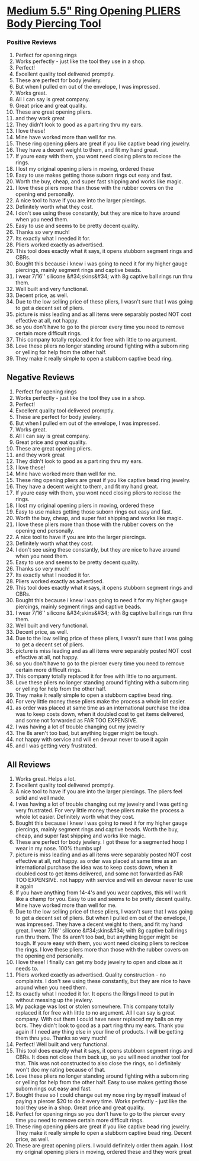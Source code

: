 # [Medium 5.5&quot; Ring Opening PLIERS Body Piercing Tool](https://products.checkmycream.com/products/Medium-5.5&quot;-Ring-Opening-PLIERS-Body-Piercing-Tool.html)

### Positive Reviews

<ol>
      <li>Perfect for opening rings</li>
      <li>Works perfectly - just like the tool they use in a shop.</li>
      <li>Perfect!</li>
      <li>Excellent quality tool delivered promptly.</li>
      <li>These are perfect for body jewlery.  </li>
      <li>But when I pulled em out of the envelope, I was impressed.</li>
      <li>Works great.</li>
      <li>All I can say is great company.  </li>
      <li>Great price and great quality.</li>
      <li>These are great opening pliers.  </li>
      <li>and they work great</li>
      <li>They didn&#x27;t look to good as a part ring thru my ears.</li>
      <li>I love these!</li>
      <li>Mine have worked more than well for me.</li>
      <li>These ring opening pliers are great if you like captive bead ring jewelry.</li>
      <li>They have a decent weight to them, and fit my hand great.</li>
      <li>If youre easy with them, you wont need closing pliers to reclose the rings.</li>
      <li>I lost my original opening pliers in moving, ordered these</li>
      <li>Easy to use makes getting those suborn rings out easy and fast.</li>
      <li>Worth the buy, cheap, and super fast shipping and works like magic.</li>
      <li>I love these pliers more than those with the rubber covers on the opening end personally.</li>
      <li>A nice tool to have if you are into the larger piercings.</li>
      <li>Definitely worth what they cost.</li>
      <li>I don&#x27;t see using these constantly, but they are nice to have around when you need them.</li>
      <li>Easy to use and seems to be pretty decent quality.</li>
      <li>Thanks so very much!</li>
      <li>Its exactly what I needed it for.</li>
      <li>Pliers worked exactly as advertised.</li>
      <li>This tool does exactly what it says, it opens stubborn segment rings and CBRs.</li>
      <li>Bought this because i knew i was going to need it for my higher gauge piercings, mainly segment rings and captive beads.</li>
      <li>I wear 7/16&#x27;&#x27; silicone &amp;#34;skins&amp;#34; with 8g captive ball rings run thru them.</li>
      <li>Well built and very functional.</li>
      <li>Decent price, as well.</li>
      <li>Due to the low selling price of these pliers, I wasn&#x27;t sure that I was going to get a decent set of pliers.</li>
      <li>picture is miss leading and as all items were separably posted NOT cost effective at all, not happy.</li>
      <li>so you don&#x27;t have to go to the piercer every time you need to remove certain more difficult rings.</li>
      <li>This company totally replaced it for free with little to no argument.  </li>
      <li>Love these pliers no longer standing around fighting with a suborn ring or yelling for help from the other half.</li>
      <li>They make it really simple to open a stubborn captive bead ring.</li>
</ol>


<h2>Negative Reviews</h2>
<ol>
<li> Perfect for opening rings</li>
<li> Works perfectly - just like the tool they use in a shop.</li>
<li> Perfect!</li>
<li> Excellent quality tool delivered promptly.</li>
<li> These are perfect for body jewlery.  </li>
<li> But when I pulled em out of the envelope, I was impressed.</li>
<li> Works great.</li>
<li> All I can say is great company.  </li>
<li> Great price and great quality.</li>
<li> These are great opening pliers.  </li>
<li> and they work great</li>
<li> They didn&#x27;t look to good as a part ring thru my ears.</li>
<li> I love these!</li>
<li> Mine have worked more than well for me.</li>
<li> These ring opening pliers are great if you like captive bead ring jewelry.</li>
<li> They have a decent weight to them, and fit my hand great.</li>
<li> If youre easy with them, you wont need closing pliers to reclose the rings.</li>
<li> I lost my original opening pliers in moving, ordered these</li>
<li> Easy to use makes getting those suborn rings out easy and fast.</li>
<li> Worth the buy, cheap, and super fast shipping and works like magic.</li>
<li> I love these pliers more than those with the rubber covers on the opening end personally.</li>
<li> A nice tool to have if you are into the larger piercings.</li>
<li> Definitely worth what they cost.</li>
<li> I don&#x27;t see using these constantly, but they are nice to have around when you need them.</li>
<li> Easy to use and seems to be pretty decent quality.</li>
<li> Thanks so very much!</li>
<li> Its exactly what I needed it for.</li>
<li> Pliers worked exactly as advertised.</li>
<li> This tool does exactly what it says, it opens stubborn segment rings and CBRs.</li>
<li> Bought this because i knew i was going to need it for my higher gauge piercings, mainly segment rings and captive beads.</li>
<li> I wear 7/16&#x27;&#x27; silicone &amp;#34;skins&amp;#34; with 8g captive ball rings run thru them.</li>
<li> Well built and very functional.</li>
<li> Decent price, as well.</li>
<li> Due to the low selling price of these pliers, I wasn&#x27;t sure that I was going to get a decent set of pliers.</li>
<li> picture is miss leading and as all items were separably posted NOT cost effective at all, not happy.</li>
<li> so you don&#x27;t have to go to the piercer every time you need to remove certain more difficult rings.</li>
<li> This company totally replaced it for free with little to no argument.  </li>
<li> Love these pliers no longer standing around fighting with a suborn ring or yelling for help from the other half.</li>
<li> They make it really simple to open a stubborn captive bead ring.</li>
<li> For very little money these pliers make the process a whole lot easier.</li>
<li> as order was placed at same time as an international purchase the idea was to keep costs down, when it doubled cost to get items delivered, and some not forwarded as FAR TOO EXPENSIVE.</li>
<li> I was having a lot of trouble changing out my jewelry</li>
<li> The 8s aren&#x27;t too bad, but anything bigger might be tough.</li>
<li> not happy with service and will en devour never to use it again</li>
<li> and I was getting very frustrated.</li>
</ol>

<h2>All Reviews</h2>

<ol>
    <li> Works great. Helps a lot.</li>
    <li> Excellent quality tool delivered promptly.</li>
    <li> A nice tool to have if you are into the larger piercings. The pliers feel solid and well made.</li>
    <li> I was having a lot of trouble changing out my jewelry and I was getting very frustrated. For very little money these pliers make the process a whole lot easier. Definitely worth what they cost.</li>
    <li> Bought this because i knew i was going to need it for my higher gauge piercings, mainly segment rings and captive beads. Worth the buy, cheap, and super fast shipping and works like magic.</li>
    <li> These are perfect for body jewlery.  I got these for a segmented hoop I wear in my nose.  100% thumbs up!</li>
    <li> picture is miss leading and as all items were separably posted NOT cost effective at all, not happy. as order was placed at same time as an international purchase the idea was to keep costs down, when it doubled cost to get items delivered, and some not forwarded as FAR TOO EXPENSIVE. not happy with service and will en devour never to use it again</li>
    <li> If you have anything from 14-4&#x27;s and you wear captives, this will work like a champ for you. Easy to use and seems to be pretty decent quality. Mine have worked more than well for me.</li>
    <li> Due to the low selling price of these pliers, I wasn&#x27;t sure that I was going to get a decent set of pliers. But when I pulled em out of the envelope, I was impressed. They have a decent weight to them, and fit my hand great. I wear 7/16&#x27;&#x27; silicone &amp;#34;skins&amp;#34; with 8g captive ball rings run thru them. The 8s aren&#x27;t too bad, but anything bigger might be tough. If youre easy with them, you wont need closing pliers to reclose the rings. I love these pliers more than those with the rubber covers on the opening end personally.</li>
    <li> I love these! I finally can get my body jewelry to open and close as it needs to.</li>
    <li> Pliers worked exactly as advertised. Quality construction - no complaints. I don&#x27;t see using these constantly, but they are nice to have around when you need them.</li>
    <li> Its exactly what I needed it for. It opens the Rings I need to put in without messing up the jewlery.</li>
    <li> My package was lost or stolen somewhere.  This company totally replaced it for free with little to no argument.  All I can say is great company.  With out them I could have never replaced my balls on my bcrs.  They didn&#x27;t look to good as a part ring thru my ears. Thank you again if I need any thing else in your line of products. I will be getting them thru you. Thanks so very much!</li>
    <li> Perfect! Well built and very functional.</li>
    <li> This tool does exactly what it says, it opens stubborn segment rings and CBRs. It does not close them back up, so you will need another tool for that. This was not constructed to also close the rings, so I definitely won&#x27;t doc my rating because of that.</li>
    <li> Love these pliers no longer standing around fighting with a suborn ring or yelling for help from the other half. Easy to use makes getting those suborn rings out easy and fast.</li>
    <li> Bought these so I could change out my nose ring by myself instead of paying a piercer $20 to do it every time. Works perfectly - just like the tool they use in a shop. Great price and great quality.</li>
    <li> Perfect for opening rings so you don&#x27;t have to go to the piercer every time you need to remove certain more difficult rings.</li>
    <li> These ring opening pliers are great if you like captive bead ring jewelry. They make it really simple to open a stubborn captive bead ring. Decent price, as well.</li>
    <li> These are great opening pliers.  I would definitely order them again.  I lost my original opening pliers in moving, ordered these and they work great</li>
</ol>




